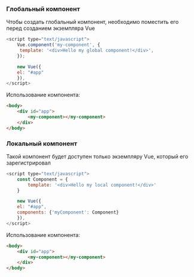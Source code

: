 ### Глобальный компонент

Чтобы создать глобальный компонент, необходимо поместить его перед созданием экземпляра Vue
```js
<script type="text/javascript">
	Vue.component('my-component', {
	 template: '<div>Hello my global component!</div>',
	});

	new Vue({
	el: "#app"
	}),
</script>
```

Использование компонента:
```html
<body>
	<div id="app">
		<my-component></my-component>
	</div>
</body>
```

### Локальный компонент

Такой компонент будет доступен только экземпляру Vue, который его зарегистрировал
```js
<script type="text/javascript">
	const Component = {
		template: '<div>Hello my local component!</div>'
	}

	new Vue({
	el: "#app",
	components: {'myComponent': Component}
	}),
</script>
```

Использование компонента:
```html
<body>
	<div id="app">
		<my-component></my-component>
	</div>
</body>
```
